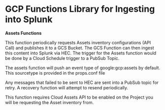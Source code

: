 # GCP Functions Library for Ingesting into Splunk

**Assets Functions**

This function periodically requests Assets inventory configurations (API Call) and publishes it to a GCS Bucket. The GCS Function can then ingest this content into Splunk via HEC.
The trigger for the Assets function would be done by a Cloud Schedule trigger to a PubSub Topic.

The assets function will push an event type of google:gcp:assets by default. This sourcetype is provided in the props.conf file

Any messages that failed to be sent to HEC are sent into a PubSub topic for retry. A recovery function will attempt to resend periodically.

This function requires Cloud Assets API to be enabled on the Project you will be requesting the Asset inventory from.

